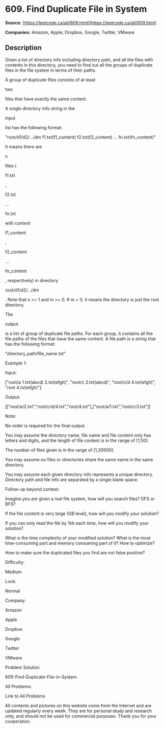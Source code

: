 # 609. Find Duplicate File in System

**Source:** [https://leetcode.ca/all/609.html](https://leetcode.ca/all/609.html)

**Companies:** Amazon, Apple, Dropbox, Google, Twitter, VMware

## Description

Given a list of directory info including directory path, and all the files with contents in
        this directory, you need to find out all the groups of duplicate files in the file system in
        terms of their paths.

A group of duplicate files consists of at least

two

files that have exactly the same
        content.

A single directory info string in the

input

list has the following format:

"root/d1/d2/.../dm f1.txt(f1_content) f2.txt(f2_content) ... fn.txt(fn_content)"

It means there are

n

files (

f1.txt

,

f2.txt

...

fn.txt

with content

f1_content

,

f2_content

...

fn_content

,
        respectively) in directory

root/d1/d2/.../dm

. Note that n >= 1 and m >=
        0. If m = 0, it means the directory is just the root directory.

The

output

is a list of group of duplicate file paths. For each group, it contains all
        the file paths of the files that have the same content. A file path is a string that has the
        following format:

"directory_path/file_name.txt"

Example 1:

Input:

["root/a 1.txt(abcd) 2.txt(efgh)", "root/c 3.txt(abcd)", "root/c/d 4.txt(efgh)", "root 4.txt(efgh)"]

Output:

[["root/a/2.txt","root/c/d/4.txt","root/4.txt"],["root/a/1.txt","root/c/3.txt"]]

Note:

No order is required for the final output.

You may assume the directory name, file name and file content only has letters and
            digits, and the length of file content is in the range of [1,50].

The number of files given is in the range of [1,20000].

You may assume no files or directories share the same name in the same directory.

You may assume each given directory info represents a unique directory. Directory path
            and file info are separated by a single blank space.

Follow-up beyond contest:

Imagine you are given a real file system, how will you search files? DFS or BFS?

If the file content is very large (GB level), how will you modify your solution?

If you can only read the file by 1kb each time, how will you modify your solution?

What is the time complexity of your modified solution? What is the most time-consuming
            part and memory consuming part of it? How to optimize?

How to make sure the duplicated files you find are not false positive?

Difficulty:

Medium

Lock:

Normal

Company:

Amazon

Apple

Dropbox

Google

Twitter

VMware

Problem Solution

609-Find-Duplicate-File-in-System

All Problems:

Link to All Problems

All contents and pictures on this website come from the Internet and are updated regularly every week. They are for personal study and research only, and should not be used for commercial purposes. Thank you for your cooperation.

